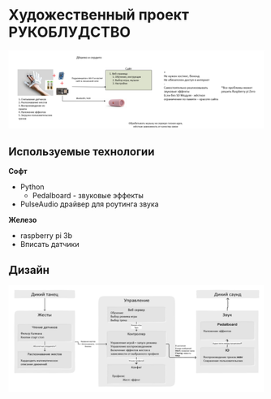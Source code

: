 # Художественный проект РУКОБЛУДСТВО

![картина](images/image.png)

## Используемые технологии

**Софт**
* Python
  * Pedalboard - звуковые эффекты
* PulseAudio драйвер для роутинга звука

**Железо**
* raspberry pi 3b
* Вписать датчики

## Дизайн
![picture 1](images/d590b9f4bccf99ee96e5c8e99d0f8d1490d44f91213f006087ff554f6c3676e3.png)  
